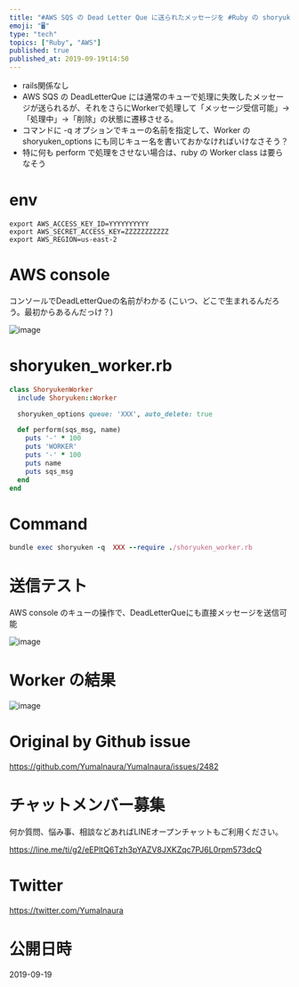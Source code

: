 ```yaml
---
title: "#AWS SQS の Dead Letter Que に送られたメッセージを #Ruby の shoryuken gem の Worker "
emoji: "🖥"
type: "tech"
topics: ["Ruby", "AWS"]
published: true
published_at: 2019-09-19t14:50
---
```


- rails関係なし
- AWS SQS の DeadLetterQue には通常のキューで処理に失敗したメッセージが送られるが、それをさらにWorkerで処理して「メッセージ受信可能」->「処理中」->「削除」の状態に遷移させる。
- コマンドに -q オプションでキューの名前を指定して、Worker の shoryuken_options にも同じキュー名を書いておかなければいけなさそう？
- 特に何も perform で処理をさせない場合は、ruby の Worker class は要らなそう

# env

```
export AWS_ACCESS_KEY_ID=YYYYYYYYYY
export AWS_SECRET_ACCESS_KEY=ZZZZZZZZZZZ
export AWS_REGION=us-east-2
```

# AWS console

コンソールでDeadLetterQueの名前がわかる (こいつ、どこで生まれるんだろう。最初からあるんだっけ？)

![image](https://user-images.githubusercontent.com/13635059/65211462-cd61ae00-dad9-11e9-844f-e03026fc0592.png)


# shoryuken_worker.rb

```rb
class ShoryukenWorker
  include Shoryuken::Worker

  shoryuken_options queue: 'XXX', auto_delete: true

  def perform(sqs_msg, name)
    puts '-' * 100
    puts 'WORKER'
    puts '-' * 100
    puts name
    puts sqs_msg
  end
end
```

# Command

```rb
bundle exec shoryuken -q  XXX --require ./shoryuken_worker.rb
```

# 送信テスト

AWS console のキューの操作で、DeadLetterQueにも直接メッセージを送信可能

![image](https://user-images.githubusercontent.com/13635059/65211438-ac00c200-dad9-11e9-899d-b43c99b77b5e.png)

# Worker の結果


![image](https://user-images.githubusercontent.com/13635059/65211448-ba4ede00-dad9-11e9-8dc2-c781f36a92eb.png)


# Original by Github issue

https://github.com/YumaInaura/YumaInaura/issues/2482








<!-- Update From Qiita API -->

# チャットメンバー募集


何か質問、悩み事、相談などあればLINEオープンチャットもご利用ください。

https://line.me/ti/g2/eEPltQ6Tzh3pYAZV8JXKZqc7PJ6L0rpm573dcQ





# Twitter


https://twitter.com/YumaInaura


<!-- Update From Qiita API -->



# 公開日時

2019-09-19
